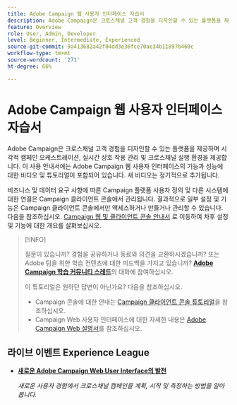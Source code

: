 ```yaml
---
title: Adobe Campaign 웹 사용자 인터페이스 자습서
description: Adobe Campaign은 크로스채널 고객 경험을 디자인할 수 있는 플랫폼을 제공하며 시각적 캠페인 오케스트레이션, 실시간 상호 작용 관리 및 크로스채널 실행 환경을 제공합니다. 이 사용 안내서에는 Adobe Campaign Web 사용자 인터페이스의 기능에 대한 비디오 및 튜토리얼이 포함되어 있습니다.
feature: Overview
role: User, Admin, Developer
level: Beginner, Intermediate, Experienced
source-git-commit: 9a413682a42f04dd3e36fce70ae34b11897b460c
workflow-type: tm+mt
source-wordcount: '271'
ht-degree: 66%

---
```


# Adobe Campaign 웹 사용자 인터페이스 자습서

Adobe Campaign은 크로스채널 고객 경험을 디자인할 수 있는 플랫폼을 제공하며 시각적 캠페인 오케스트레이션, 실시간 상호 작용 관리 및 크로스채널 실행 환경을 제공합니다. 이 사용 안내서에는 Adobe Campaign 웹 사용자 인터페이스의 기능과 성능에 대한 비디오 및 튜토리얼이 포함되어 있습니다. 새 비디오는 정기적으로 추가됩니다.

비즈니스 및 데이터 요구 사항에 따른 Campaign 플랫폼 사용자 정의 및 다른 시스템에 대한 연결은 Campaign 클라이언트 콘솔에서 관리됩니다. 결과적으로 일부 설정 및 기능은 Campaign 클라이언트 콘솔에서만 액세스하거나 만들거나 관리할 수 있습니다. 다음을 참조하십시오. [Campaign 웹 및 클라이언트 콘솔 안내서](https://experienceleague.adobe.com/docs/campaign-web/v8/start/capability-matrix.html) 로 이동하여 차후 설정 및 기능에 대한 개요를 살펴보십시오.

>[!INFO]
> 
> 질문이 있습니까? 경험을 공유하거나 동료와 의견을 교환하시겠습니까? 또는 Adobe 팀을 위한 학습 컨텐츠에 대한 피드백을 가지고 있습니까? **[Adobe Campaign 학습 커뮤니티 스레드](https://experienceleaguecommunities.adobe.com:443/t5/adobe-campaign-classic/join-the-discussion-on-adobe-campaign-learning/td-p/419096)**&#x200B;의 대화에 참여하십시오.
>
>
> 이 튜토리얼은 원하던 답변이 아닌가요?
> 다음을 참조하십시오.
> * Campaign 콘솔에 대한 안내는 [Campaign 클라이언트 콘솔 튜토리얼](https://experienceleague.adobe.com/docs/campaign-learn/tutorials/overview.html?lang=ko)을 참조하십시오.
> * Campaign Web 사용자 인터페이스에 대한 자세한 내용은 [Adobe Campaign Web 설명서](https://experienceleague.adobe.com/docs/campaign-web/v8/campaign-web-home.html)를 참조하십시오.

<div id="recs-overview-body-1"></div>
<div id="recs-overview-body-2"></div>
<div id="recs-overview-body-3"></div>
<div id="recs-overview-body-4"></div>
<div id="recs-overview-body-5"></div>
<div id="recs-overview-body-6"></div>

<div id="staff-picks-section">
</div>

## 라이브 이벤트 Experience League

* **[새로운 Adobe Campaign Web User Interface의 발전](https://experienceleague.adobe.com/docs/events/experience-league-live-recordings/episodes/exl-live-episode-02-29-24.html)**

  *새로운 사용자 경험에서 크로스채널 캠페인을 계획, 시작 및 측정하는 방법을 알아봅니다.*


